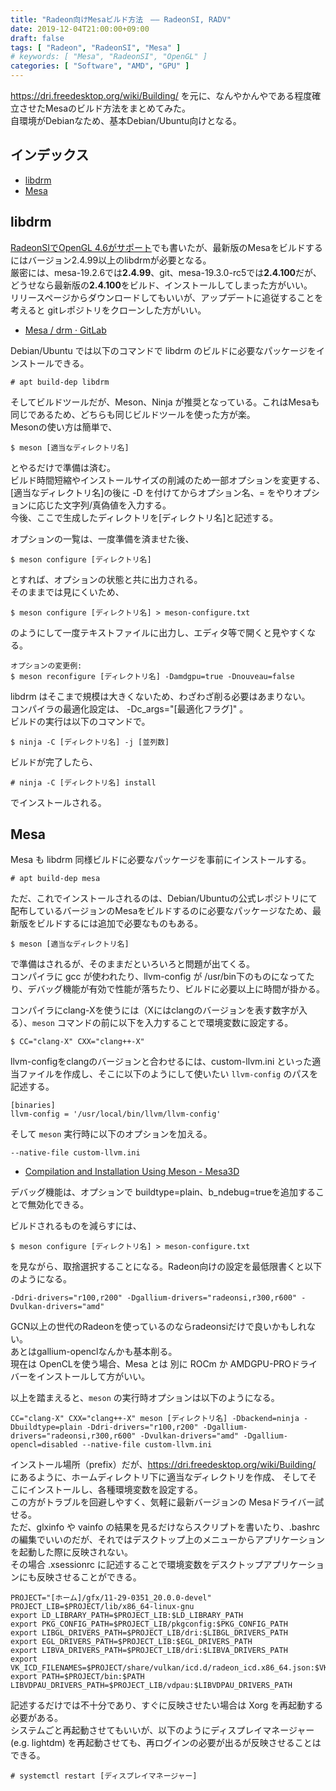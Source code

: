 ```yaml
---
title: "Radeon向けMesaビルド方法　―― RadeonSI, RADV"
date: 2019-12-04T21:00:00+09:00
draft: false
tags: [ "Radeon", "RadeonSI", "Mesa" ]
# keywords: [ "Mesa", "RadeonSI", "OpenGL" ]
categories: [ "Software", "AMD", "GPU" ]
---
```


<https://dri.freedesktop.org/wiki/Building/> を元に、なんやかんやである程度確立させたMesaのビルド方法をまとめてみた。  
自環境がDebianなため、基本Debian/Ubuntu向けとなる。  

## インデックス

 * [libdrm](#libdrm)
 * [Mesa](#mesa)

## libdrm

[RadeonSIでOpenGL 4.6がサポート](/posts/2019/11/29/radeonsi-enable-gl4_6)でも書いたが、最新版のMesaをビルドするにはバージョン2.4.99以上のlibdrmが必要となる。  
厳密には、mesa-19.2.6では**2.4.99**、git、mesa-19.3.0-rc5では**2.4.100**だが、どうせなら最新版の**2.4.100**をビルド、インストールしてしまった方がいい。  
リリースページからダウンロードしてもいいが、アップデートに追従することを考えると gitレポジトリをクローンした方がいい。  

 * [Mesa / drm · GitLab](https://gitlab.freedesktop.org/mesa/drm)

Debian/Ubuntu では以下のコマンドで libdrm のビルドに必要なパッケージをインストールできる。  

	# apt build-dep libdrm

そしてビルドツールだが、Meson、Ninja が推奨となっている。これはMesaも同じであるため、どちらも同じビルドツールを使った方が楽。  
Mesonの使い方は簡単で、

	$ meson [適当なディレクトリ名]

とやるだけで準備は済む。  
ビルド時間短縮やインストールサイズの削減のため一部オプションを変更する、[適当なディレクトリ名]の後に -D を付けてからオプション名、= をやりオプションに応じた文字列/真偽値を入力する。  
今後、ここで生成したディレクトリを[ディレクトリ名]と記述する。  

オプションの一覧は、一度準備を済ませた後、

    $ meson configure [ディレクトリ名]

とすれば、オプションの状態と共に出力される。  
そのままでは見にくいため、

	$ meson configure [ディレクトリ名] > meson-configure.txt

のようにして一度テキストファイルに出力し、エディタ等で開くと見やすくなる。  

	オプションの変更例:
	$ meson reconfigure [ディレクトリ名] -Damdgpu=true -Dnouveau=false

libdrm はそこまで規模は大きくないため、わざわざ削る必要はあまりない。  
コンパイラの最適化設定は、 -Dc_args="[最適化フラグ]" 。  
ビルドの実行は以下のコマンドで。  

	$ ninja -C [ディレクトリ名] -j [並列数]

ビルドが完了したら、

	# ninja -C [ディレクトリ名] install

でインストールされる。  

## Mesa

Mesa も libdrm 同様ビルドに必要なパッケージを事前にインストールする。  

	# apt build-dep mesa

ただ、これでインストールされるのは、Debian/Ubuntuの公式レポジトリにて配布しているバージョンのMesaをビルドするのに必要なパッケージなため、最新版をビルドするには追加で必要なものもある。  

	$ meson [適当なディレクトリ名]

で準備はされるが、そのままだといろいろと問題が出てくる。  
コンパイラに gcc が使われたり、llvm-config が /usr/bin下のものになってたり、デバッグ機能が有効で性能が落ちたり、ビルドに必要以上に時間が掛かる。  

コンパイラにclang-Xを使うには（Xにはclangのバージョンを表す数字が入る）、`meson` コマンドの前に以下を入力することで環境変数に設定する。  

	$ CC="clang-X" CXX="clang++-X"

llvm-configをclangのバージョンと合わせるには、custom-llvm.ini といった適当ファイルを作成し、そこに以下のようにして使いたい `llvm-config` のパスを記述する。  

	[binaries]
	llvm-config = '/usr/local/bin/llvm/llvm-config'

そして `meson` 実行時に以下のオプションを加える。  

	--native-file custom-llvm.ini

 * [Compilation and Installation Using Meson - Mesa3D](https://www.mesa3d.org/meson.html#advanced)  

デバッグ機能は、オプションで buildtype=plain、b_ndebug=trueを追加することで無効化できる。  

ビルドされるものを減らすには、

	$ meson configure [ディレクトリ名] > meson-configure.txt

を見ながら、取捨選択することになる。Radeon向けの設定を最低限書くと以下のようになる。  

	-Ddri-drivers="r100,r200" -Dgallium-drivers="radeonsi,r300,r600" -Dvulkan-drivers="amd"

GCN以上の世代のRadeonを使っているのならradeonsiだけで良いかもしれない。  
あとはgallium-openclなんかも基本削る。  
現在は OpenCLを使う場合、Mesa とは 別に ROCm か AMDGPU-PROドライバーをインストールして方がいい。  

以上を踏まえると、`meson` の実行時オプションは以下のようになる。  

	CC="clang-X" CXX="clang++-X" meson [ディレクトリ名] -Dbackend=ninja -Dbuildtype=plain -Ddri-drivers="r100,r200" -Dgallium-drivers="radeonsi,r300,r600" -Dvulkan-drivers="amd" -Dgallium-opencl=disabled --native-file custom-llvm.ini

インストール場所（prefix）だが、<https://dri.freedesktop.org/wiki/Building/> にあるように、ホームディレクトリ下に適当なディレクトリを作成、 そしてそこにインストールし、各種環境変数を設定する。  
この方がトラブルを回避しやすく、気軽に最新バージョンの Mesaドライバー試せる。  
ただ、glxinfo や vainfo の結果を見るだけならスクリプトを書いたり、.bashrc の編集でいいのだが、それではデスクトップ上のメニューからアプリケーションを起動した際に反映されない。  
その場合 .xsessionrc に記述することで環境変数をデスクトップアプリケーションにも反映させることができる。  

	PROJECT="[ホーム]/gfx/11-29-0351_20.0.0-devel"
	PROJECT_LIB=$PROJECT/lib/x86_64-linux-gnu
	export LD_LIBRARY_PATH=$PROJECT_LIB:$LD_LIBRARY_PATH
	export PKG_CONFIG_PATH=$PROJECT_LIB/pkgconfig:$PKG_CONFIG_PATH
	export LIBGL_DRIVERS_PATH=$PROJECT_LIB/dri:$LIBGL_DRIVERS_PATH
	export EGL_DRIVERS_PATH=$PROJECT_LIB:$EGL_DRIVERS_PATH
	export LIBVA_DRIVERS_PATH=$PROJECT_LIB/dri:$LIBVA_DRIVERS_PATH
	export VK_ICD_FILENAMES=$PROJECT/share/vulkan/icd.d/radeon_icd.x86_64.json:$VK_ICD_FILENAMES
	export PATH=$PROJECT/bin:$PATH
	LIBVDPAU_DRIVERS_PATH=$PROJECT_LIB/vdpau:$LIBVDPAU_DRIVERS_PATH

記述するだけでは不十分であり、すぐに反映させたい場合は Xorg を再起動する必要がある。  
システムごと再起動させてもいいが、以下のようにディスプレイマネージャー (e.g. lightdm) を再起動させても、再ログインの必要が出るが反映させることはできる。  

	# systemctl restart [ディスプレイマネージャー]

